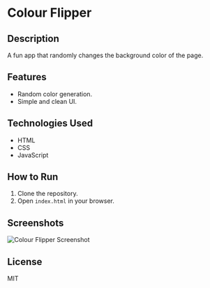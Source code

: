 # Colour Flipper

## Description
A fun app that randomly changes the background color of the page.

## Features
- Random color generation.
- Simple and clean UI.

## Technologies Used
- HTML
- CSS
- JavaScript

## How to Run
1. Clone the repository.
2. Open `index.html` in your browser.

## Screenshots
![Colour Flipper Screenshot](./screenshot.png)

## License
MIT